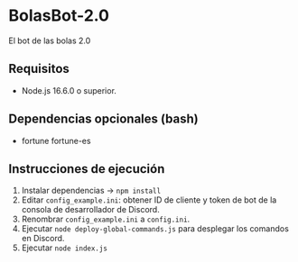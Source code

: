 # BolasBot-2.0
El bot de las bolas 2.0

## Requisitos

 - Node.js 16.6.0 o superior.

## Dependencias opcionales (bash)
 - fortune fortune-es

## Instrucciones de ejecución

1. Instalar dependencias -> `npm install`
2. Editar `config_example.ini`: obtener ID de cliente y token de bot de la consola de desarrollador de Discord.
3. Renombrar `config_example.ini` a `config.ini`.
4. Ejecutar `node deploy-global-commands.js` para desplegar los comandos en Discord.
5. Ejecutar `node index.js`
